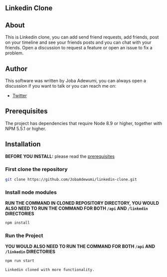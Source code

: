 ## Linkedin Clone

## About

This is Linkedin clone, you can add send friend requests, add friends, post on your timeline and see your friends posts and you can chat with your friends. Open a discussion to request a feature or open an issue to fix a problem.

## Author

This software was written by Joba Adewumi, you can always open a discussion if you want to talk or you can reach me on:

- [Twitter](https://twitter/_Jobaa)

## Prerequisites

The project has dependencies that require Node 8.9 or higher, together
with NPM 5.5.1 or higher.

## Installation

**BEFORE YOU INSTALL:** please read the [prerequisites](#prerequisites)

### First clone the repository

```bash
git clone https://github.com/JobaAdewumi/linkedin-clone.git
```

### Install node modules

**RUN THE COMMAND IN CLONED REPOSITORY DIRECTORY, YOU WOULD ALSO NEED TO RUN THE COMMAND FOR BOTH `/api` AND `/linkedin` DIRECTORIES**

```bash
npm install
```

### Run the Project

**YOU WOULD ALSO NEED TO RUN THE COMMAND FOR BOTH `/api` AND `/linkedin` DIRECTORIES**

```bash
npm run start
```

`Linkedin cloned with more functionality.`
